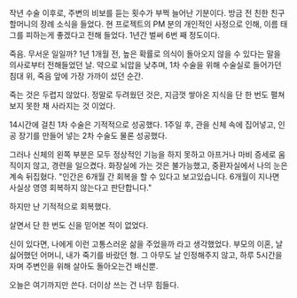 작년 수술 이후로, 주변의 비보를 듣는 횟수가 부쩍 늘어난 기분이다.
방금 전 친한 친구 할머니의 장례 소식을 들었다.
현 프로젝트의 PM 분의 개인적인 사정으로 인해, 이름 태그를 피하는게 좋겠다고 전해 들었다.
1년간 벌써 6번 째 정도이다.


죽음.
무서운 일일까?
1년 1개월 전, 높은 확률로 의식이 돌아오지 않을 수 있다는 말을 의사로부터 전해들었던 날.
약으로 뇌압을 낮추며, 1차 수술을 위해 수술실로 들어가던 침대 위, 죽음 앞에 가장 가까이 섰던 순간.

죽는 것은 두렵지 않았다.
정말로 두려웠던 것은, 지금껏 쌓아온 지식을 단 한 번도 펼쳐보지 못한 채 사라지는 것 이었다.

14시간에 걸친 1차 수술은 기적적으로 성공했다.
1주일 후, 관을 신체 속에 집어넣고, 인공 장기를 만들어 넣는 2차 수술도 물론 성공했다.

그러나 신체의 왼쪽 부분은 모두 정상적인 기능을 하지 못하고 아프거나 마비 증세로 움직이지 않고, 경련을 일으켰다.
화장실에 가는 것은 불가능했고, 중환자실에서 나의 눈은 계속 뒤집혔다.
"인간은 6개월 간 회복을 할 수 있다고 보고있습니다. 6개월이 지나면 사실상 영영 회복하지 않는다고 판단합니다."

하지만 난 기적적으로 회복했다.

살면서 단 한 번도 신을 믿어본 적이 없었다.

신이 있다면, 나에게 이런 고통스러운 삶을 주었을까 라고 생각했었다.
부모의 이혼, 날 싫어했던 어머니, 내가 죽기를 바랐던 형.
그 아무도 날 인정해주지 않고, 하루 5시간을 자며 주변인을 위해 살아도 돌아오는건 배신뿐.



오늘은 여기까지만 쓴다.
더이상 쓰는 건 너무 힘들다.